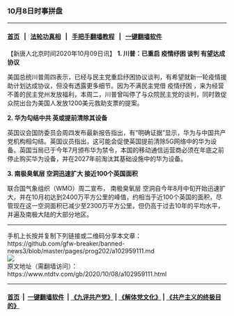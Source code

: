 ### 10月8日时事拼盘
------------------------

#### [首页](https://github.com/gfw-breaker/banned-news3/blob/master/README.md) &nbsp;&nbsp;|&nbsp;&nbsp; [法轮功真相](https://github.com/begood0513/basic/blob/master/README.md)  &nbsp;&nbsp;|&nbsp;&nbsp; [手把手翻墙教程](https://github.com/gfw-breaker/guides/wiki)  &nbsp;&nbsp;|&nbsp;&nbsp; [一键翻墙软件](https://github.com/gfw-breaker/nogfw/blob/master/README.md)  



<div><div class="post_content" itemprop="articleBody">
 <p>
  【新唐人北京时间2020年10月09日讯】
  <strong>
   1. 川普：已重启
   <ok href="https://www.ntdtv.com/gb/疫情纾困.htm">
    疫情纾困
   </ok>
   谈判 有望达成协议
  </strong>
 </p>
 <p>
  美国总统川普周四表示，已经与民主党重启纾困协议谈判，有希望就新一轮疫情援助计划达成协议，但没有透露更多细节。因为不满民主党借
  <ok href="https://www.ntdtv.com/gb/疫情纾困.htm">
   疫情纾困
  </ok>
  ，来为经营不善的民主党州发放福利，本周二，川普曾叫停了与众院民主党的谈判，同时敦促众院出台为美国人发放1200美元救助支票的提案。
 </p>
 <p>
  <strong>
   2.
   <ok href="https://www.ntdtv.com/gb/华为勾结中共.htm">
    华为勾结中共
   </ok>
   英或提前清除其设备
  </strong>
 </p>
 <p>
  英国议会国防委员会周四发布最新报告指出，有“明确证据”显示，华为与中国共产党机构相勾结。英国议员指出，这可能会促使英国提前清除5G网络中的华为设备。英国当局已于今年7月颁布华为禁令，本国的移动通信运营商必须在年底之前停止购买华为设备，并在2027年前淘汰其基础设施中的华为设备。
 </p>
 <p>
  <strong>
   3.
   <ok href="https://www.ntdtv.com/gb/南极臭氧层.htm">
    南极臭氧层
   </ok>
   空洞迅速扩大 接近100个英国面积
  </strong>
 </p>
 <p>
  联合国气象组织（WMO）周二宣布，
  <ok href="https://www.ntdtv.com/gb/南极臭氧层.htm">
   南极臭氧层
  </ok>
  空洞自今年8月中旬开始迅速扩大，并在10月初达到2400万平方公里的峰值，约相当于近100个英国的面积，尽管现在这一空洞面积已减少至2300万平方公里，但仍高于过去10年的平均水平，并遍及南极大陆的大部分地区。
 </p>
 <div class="single_ad">
 </div>
</div>
</div>
<hr/>
手机上长按并复制下列链接或二维码分享本文章：<br/>
https://github.com/gfw-breaker/banned-news3/blob/master/pages/prog202/a102959111.md <br/>
<a href='https://github.com/gfw-breaker/banned-news3/blob/master/pages/prog202/a102959111.md'><img src='https://github.com/gfw-breaker/banned-news3/blob/master/pages/prog202/a102959111.md.png'/></a> <br/>
原文地址（需翻墙访问）：https://www.ntdtv.com/gb/2020/10/08/a102959111.html


------------------------
#### [首页](https://github.com/gfw-breaker/banned-news3/blob/master/README.md) &nbsp;|&nbsp; [一键翻墙软件](https://github.com/gfw-breaker/nogfw/blob/master/README.md) &nbsp;| [《九评共产党》](https://github.com/gfw-breaker/9ping.md/blob/master/README.md#九评之一评共产党是什么) | [《解体党文化》](https://github.com/gfw-breaker/jtdwh.md/blob/master/README.md) | [《共产主义的终极目的》](https://github.com/gfw-breaker/gczydzjmd.md/blob/master/README.md)


<img src='http://gfw-breaker.win/banned-news3/pages/prog202/a102959111.md' width='0px' height='0px'/>